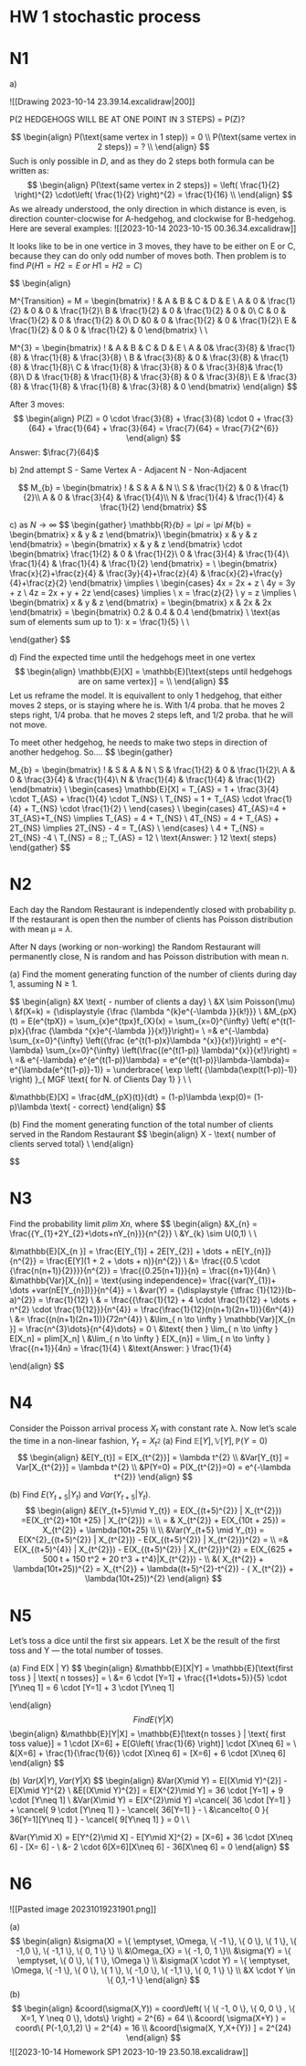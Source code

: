 # HW 1 stochastic process

# N1
a)

![[Drawing 2023-10-14 23.39.14.excalidraw|200]]

P(2 HEDGEHOGS WILL BE AT ONE POINT IN 3 STEPS) = P(Z)?

$$
\begin{align}
P(\text{same vertex in 1 step}) = 0 \\
P(\text{same vertex in 2 steps}) = ?  \\
\end{align}
$$
Such is only possible in $D$, and as they do 2 steps both formula can be written as:
$$
\begin{align}
P(\text{same vertex in 2 steps}) = \left( \frac{1}{2} \right)^{2} \cdot\left(  \frac{1}{2} \right)^{2} = \frac{1}{16}  \\
\end{align}
$$
As we already understood, the only direction in which distance is even, is direction counter-clocwise for A-hedgehog, and clockwise for B-hedgehog. Here are several examples:
![[2023-10-14 2023-10-15 00.36.34.excalidraw]]

It looks like to be in one vertice in 3 moves, they have to be either on E or C, because they can do only odd number of moves both. Then problem is to find 
$P(H1=H2=E\; or \;H1=H2=C)$

$$
\begin{align}

M^{Transition} = M = \begin{bmatrix}
! & A & B & C & D & E \\
A  & 0 & \frac{1}{2} & 0  & 0 & \frac{1}{2}\\
B  & \frac{1}{2} & 0 & \frac{1}{2} & 0 & 0\\
C  & 0 & \frac{1}{2} & 0 & \frac{1}{2} & 0\\
D  &0  & 0 & \frac{1}{2} & 0 & \frac{1}{2}\\
E & \frac{1}{2} & 0 & 0 & \frac{1}{2} & 0
\end{bmatrix} \\ \\

M^{3} = \begin{bmatrix}
! & A & B & C & D & E  \\
A  & 0& \frac{3}{8} & \frac{1}{8} & \frac{1}{8} & \frac{3}{8}  \\
B  & \frac{3}{8} & 0  & \frac{3}{8} & \frac{1}{8} & \frac{1}{8}\\
C  & \frac{1}{8} & \frac{3}{8} & 0 &  \frac{3}{8}& \frac{1}{8}\\
D   & \frac{1}{8} & \frac{1}{8} & \frac{3}{8} & 0  & \frac{3}{8}\\
E  & \frac{3}{8} & \frac{1}{8} & \frac{1}{8} & \frac{3}{8} & 0
\end{bmatrix}
\end{align}
$$

After 3 moves:
$$
\begin{align}
P(Z) = 0 \cdot \frac{3}{8} + \frac{3}{8} \cdot 0 + \frac{3}{64} + \frac{1}{64} + \frac{3}{64} = \frac{7}{64} = \frac{7}{2^{6}}
\end{align}
$$
Answer: $\frac{7}{64}$


b) 2nd attempt
S - Same Vertex
A - Adjacent
N - Non-Adjacent

$$
M_{b} = \begin{bmatrix}
! & S & A & N \\
S  & \frac{1}{2}  & 0 & \frac{1}{2}\\
A  & 0 & \frac{3}{4} & \frac{1}{4}\\
N  & \frac{1}{4} & \frac{1}{4} & \frac{1}{2}
\end{bmatrix}
$$

c) 
as $N \to \infty$
$$
\begin{gather}
\mathbb{R}_{b} = \pi = \pi M_{b} = \begin{bmatrix}
x & y & z
\end{bmatrix}\\
\begin{bmatrix}
x & y & z
\end{bmatrix} = \begin{bmatrix}
x & y & z
\end{bmatrix}  \cdot \begin{bmatrix}
 \frac{1}{2}  & 0 & \frac{1}{2}\\
 0 & \frac{3}{4} & \frac{1}{4}\\
 \frac{1}{4} & \frac{1}{4} & \frac{1}{2}
\end{bmatrix} =  \\
\begin{bmatrix}
\frac{x}{2}+\frac{z}{4} & \frac{3y}{4}+\frac{z}{4} & \frac{x}{2}+\frac{y}{4}+\frac{z}{2}
\end{bmatrix} \implies \\
\begin{cases}
4x = 2x + z \\
4y = 3y + z \\
4z = 2x + y + 2z 
\end{cases} \implies \\
x = \frac{z}{2} \\
y = z  \implies  \\
\begin{bmatrix}
x & y & z
\end{bmatrix} = \begin{bmatrix}
x & 2x & 2x 
\end{bmatrix} = \begin{bmatrix}
0.2 & 0.4 & 0.4
\end{bmatrix} \\
\text{as sum of elements sum up to 1}: x = \frac{1}{5} \\ \\

\end{gather}
$$

d) Find the expected time until the hedgehogs meet in one vertex
$$
\begin{align}
\mathbb{E}[X] = \mathbb{E}[\text{steps until hedgehogs are on same vertex}] =  \\
\end{align}
$$
Let us reframe the model. It is equivallent to only 1 hedgehog, that either moves 2 steps, or is staying where he is. With 1/4 proba. that he moves 2 steps right, 1/4 proba. that he moves 2 steps left, and 1/2 proba. that he will not move.

To meet other hedgehog, he needs to make two steps in direction of another hedgehog. So....
$$
\begin{gather}

M_{b} = \begin{bmatrix}
! & S & A & N \\
S  & \frac{1}{2}  & 0 & \frac{1}{2}\\
A  & 0 & \frac{3}{4} & \frac{1}{4}\\
N  & \frac{1}{4} & \frac{1}{4} & \frac{1}{2}
\end{bmatrix} \\
\begin{cases}
\mathbb{E}[X] = T_{AS} = 1 + \frac{3}{4} \cdot T_{AS} + \frac{1}{4} \cdot T_{NS} \\
T_{NS} = 1  + T_{AS} \cdot \frac{1}{4} + T_{NS}  \cdot  \frac{1}{2} \\
\end{cases} \\
\begin{cases}
4T_{AS}=4 + 3T_{AS}+T_{NS} \implies T_{AS} = 4 + T_{NS} \\
4T_{NS} = 4 + T_{AS} + 2T_{NS} \implies 2T_{NS} - 4 = T_{AS} \\
\end{cases} \\
4 + T_{NS} = 2T_{NS} -4  \\
T_{NS} = 8 \;\; T_{AS} = 12 \\
\text{Answer: } 12 \text{ steps} 
\end{gather}
$$


# N2
Each day the Random Restaurant is independently closed with probability p. If the restaurant is open then the number of clients has Poisson distribution with mean µ = $\lambda$.

After N days (working or non-working) the Random Restaurant will permanently close, N is random and has Poisson distribution with mean n.

(a) Find the moment generating function of the number of clients during day 1, assuming N $\geq$ 1.

$$
\begin{align}
&X \text{ - number of clients a day} \\
&X \sim Poisson(\mu)  \\
&f(X=k) = {\displaystyle {\frac {\lambda ^{k}e^{-\lambda }}{k!}}} \\
&M_{pX}(t) = E(e^{tpX}) = \sum_{x}e^{tpx}f_{X}(x) = \sum_{x=0}^{\infty} \left(    e^{t(1-p)x}{\frac {\lambda ^{x}e^{-\lambda }}{x!}}\right)= \\
=& e^{-\lambda} \sum_{x=0}^{\infty} \left({\frac {e^{t(1-p)x}\lambda ^{x}}{x!}}\right) = e^{-\lambda} \sum_{x=0}^{\infty} \left(\frac{(e^{t(1-p)} \lambda)^{x}}{x!}\right) =  \\
=& e^{-\lambda} e^{e^{t(1-p)}\lambda} = e^{e^{t(1-p)}\lambda-\lambda}= e^{\lambda(e^{t(1-p)}-1)} = \underbrace{ \exp \left(   {\lambda(\exp(t(1-p))-1)} \right) }_{ MGF \text{ for N. of Clients Day 1} } \\ \\

&\mathbb{E}[X] = \frac{dM_{pX}(t)}{dt} = (1-p)\lambda \exp(0)= (1-p)\lambda \text{ - correct} 
\end{align}
$$

(b) Find the moment generating function of the total number of clients served in the Random Restaurant
$$
\begin{align}
X - \text{ number of clients served total} \\
\end{align}

$$



# N3
Find the probability limit $plim\; Xn$, where
$$
\begin{align}
&X_{n} = \frac{{Y_{1}+2Y_{2}+\dots+nY_{n}}}{n^{2}} \\
&Y_{k} \sim U(0,1) \\ \\

&\mathbb{E}[X_{n }] = \frac{E[Y_{1}] + 2E[Y_{2}] + \dots + nE[Y_{n}]}{n^{2}} =  \frac{E[Y](1 + 2 + \dots + n)}{n^{2}}  \\
&= \frac{{0.5 \cdot {\frac{n(n+1)}{2}}}}{n^{2}} = \frac{{0.25(n+1)}}{n} = \frac{{n+1}}{4n} \\
&\mathbb{Var}[X_{n}] = \text{using independence}= \frac{{var(Y_{1})+ \dots +var(nE[Y_{n}])}}{n^{4}} = \\
&var(Y) = {\displaystyle {\tfrac {1}{12}}(b-a)^{2}} = \frac{1}{12} \\
& = \frac{{\frac{1}{12} + 4 \cdot \frac{1}{12} + \dots + n^{2}  \cdot  \frac{1}{12}}}{n^{4}} = \frac{\frac{1}{12}(n(n+1)(2n+1))}{6n^{4}} \\
 &= \frac{(n(n+1)(2n+1))}{72n^{4}} \\
&\lim_{ n \to \infty } \mathbb{Var}[X_{n }] = \frac{n^{3}\dots}{n^{4}\dots} = 0  \\
&\text{ then } \lim_{ n \to \infty } E[X_n] = plim[X_n] \\
&\lim_{ n \to \infty } E[X_{n}] = \lim_{ n \to \infty } \frac{{n+1}}{4n} = \frac{1}{4} \\
&\text{Answer: } \frac{1}{4}

\end{align}
$$
# N4

Consider the Poisson arrival process $X_t$ with constant rate λ.
Now let’s scale the time in a non-linear fashion, $Y_t = X_{t^{2}}$
(a)
Find $\mathbb{E}[Y], \mathbb{V}[Y], \mathbb{P}(Y=0)$
$$
\begin{align}
&E[Y_{t}] = E[X_{t^{2}}] = \lambda t^{2} \\
&Var[Y_{t}] = Var[X_{t^{2}}] = \lambda t^{2} \\
&P(Y=0) = P(X_{t^{2}}=0) = e^{-\lambda t^{2}}
\end{align}
$$

(b) Find $E(Y_{t+5} | Y_t)$ and $Var(Y_{t+5} | Y_t)$.
$$
\begin{align}
&E(Y_{t+5}\mid Y_{t}) =  E(X_{(t+5)^{2}} | X_{t^{2}}) =E(X_{t^{2}+10t +25} | X_{t^{2}}) = \\
= & X_{t^{2}} + E(X_{10t + 25}) = X_{t^{2}} + \lambda(10t+25) \\ \\
&Var(Y_{t+5} \mid Y_{t}) =  E(X^{2}_{(t+5)^{2}} | X_{t^{2}}) -  E(X_{(t+5)^{2}} | X_{t^{2}})^{2} = \\
=& E(X_{(t+5)^{4}} | X_{t^{2}}) -  E(X_{(t+5)^{2}} | X_{t^{2}})^{2} = E(X_{625 + 500 t + 150 t^2 + 20 t^3 + t^4}|X_{t^{2}}) - \\
&( X_{t^{2}} + \lambda(10t+25))^{2} = X_{t^{2}} + \lambda((t+5)^{2}-t^{2}) - ( X_{t^{2}} + \lambda(10t+25))^{2}
\end{align}
$$


# N5
Let’s toss a dice until the first six appears. Let X be the result of the first toss and Y — the total number of tosses.

(a)
Find E(X | Y)
$$
\begin{align}
&\mathbb{E}[X|Y] = \mathbb{E}[\text{first toss } | \text{ n tosses}] = \\
&= 6 \cdot [Y=1] + \frac{{1+\dots+5}}{5} \cdot [Y\neq 1] = 6 \cdot [Y=1] + 3 \cdot [Y\neq 1]

\end{align}
$$
Find E(Y|X)
$$
\begin{align}
&\mathbb{E}[Y|X] = \mathbb{E}[\text{n tosses } | \text{ first toss value}] = 1  \cdot  [X=6] + E[G\left( \frac{1}{6} \right)]  \cdot  [X\neq 6] =  \\
&[X=6] + \frac{1}{\frac{1}{6}}  \cdot  [X\neq 6] = [X=6] + 6 \cdot [X\neq 6]
\end{align}
$$

(b) $Var(X | Y ), Var(Y | X)$
$$
\begin{align}
&Var(X\mid Y) = E[(X\mid Y)^{2}] - E[X\mid Y]^{2} \\
&E[(X\mid Y)^{2}] = E[X^{2}\mid Y] = 36 \cdot [Y=1] + 9  \cdot [Y\neq 1]  \\
&Var(X\mid Y) =  E[X^{2}\mid Y] =\cancel{  36 \cdot [Y=1] } + \cancel{ 9  \cdot [Y\neq 1] } - \cancel{ 36[Y=1] } - \\
&\cancelto{ 0 }{ 36[Y=1][Y\neq 1] } - \cancel{ 9[Y\neq 1] } = 0 \\ \\

&Var(Y\mid X) = E[Y^{2}\mid X] - E[Y\mid X]^{2} = [X=6] + 36 \cdot [X\neq 6] - [X= 6] - \\
&- 2 \cdot 6[X=6][X\neq 6] - 36[X\neq 6] = 0
\end{align}
$$


# N6
![[Pasted image 20231019231901.png]]

(a)
$$
\begin{align}
&\sigma(X) = \{ \emptyset, \Omega, \{ -1 \}, \{ 0 \}, \{ 1 \}, \{ -1,0 \}, \{ -1,1 \}, \{ 0, 1 \} \}  \\
 &\Omega_{X} = \{ -1, 0, 1 \}\\
&\sigma(Y) = \{ \emptyset, \{ 0 \}, \{ 1 \}, \Omega \} \\
&\sigma(X \cdot Y) = \{ \emptyset, \Omega, \{ -1 \}, \{ 0 \}, \{ 1 \}, \{ -1,0 \}, \{ -1,1 \}, \{ 0, 1 \} \} \\
&X \cdot Y \in \{ 0,1,-1 \}
\end{align}
$$
(b)
$$
\begin{align}
&coord(\sigma(X,Y)) = coord\left(  \{ \{ -1, 0 \}, \{ 0, 0 \} , \{ X=1, Y \neq 0 \}, \dots\} \right) = 2^{6} = 64 \\
&coord( \sigma(X+Y) ) = coord\{ P(-1,0,1,2) \} = 2^{4} = 16 \\
&coord[\sigma(X, Y,X+{Y}) ] = 2^{24}
\end{align}
$$
![[2023-10-14 Homework SP1 2023-10-19 23.50.18.excalidraw]]